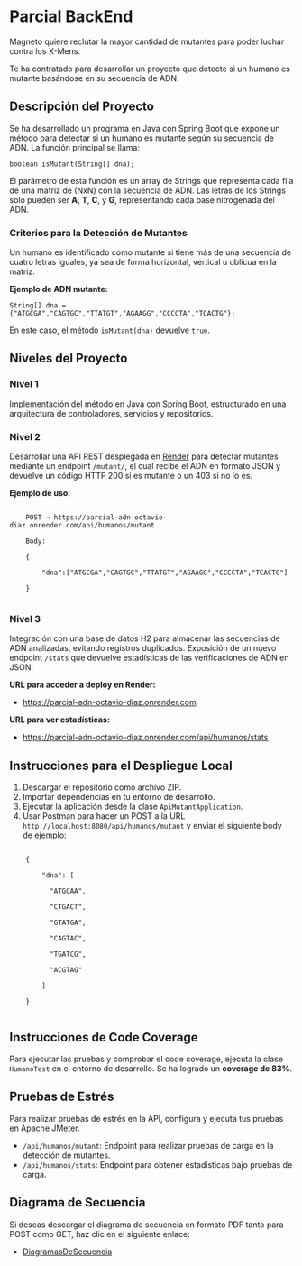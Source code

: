 <!DOCTYPE html>
<html lang="es">

<body>

<h1>Parcial BackEnd</h1>
<p>Magneto quiere reclutar la mayor cantidad de mutantes para poder luchar contra los X-Mens.</p>
<p>Te ha contratado para desarrollar un proyecto que detecte si un humano es mutante basándose en su secuencia de ADN.</p>

<h2>Descripción del Proyecto</h2>
<p>Se ha desarrollado un programa en Java con Spring Boot que expone un método para detectar si un humano es mutante según su secuencia de ADN. La función principal se llama:</p>
<div class="code-block">
  <code>boolean isMutant(String[] dna);</code>
</div>

<p>El parámetro de esta función es un array de Strings que representa cada fila de una matriz de (NxN) con la secuencia de ADN. Las letras de los Strings solo pueden ser <strong>A</strong>, <strong>T</strong>, <strong>C</strong>, y <strong>G</strong>, representando cada base nitrogenada del ADN.</p>

<h3>Criterios para la Detección de Mutantes</h3>
<p>Un humano es identificado como mutante si tiene más de una secuencia de cuatro letras iguales, ya sea de forma horizontal, vertical u oblicua en la matriz.</p>

<p><strong>Ejemplo de ADN mutante:</strong></p>
<div class="code-block">
  <code>String[] dna = {"ATGCGA","CAGTGC","TTATGT","AGAAGG","CCCCTA","TCACTG"};</code>
</div>

<p>En este caso, el método <code>isMutant(dna)</code> devuelve <code>true</code>.</p>

<h2>Niveles del Proyecto</h2>

<h3>Nivel 1</h3>
<p>Implementación del método en Java con Spring Boot, estructurado en una arquitectura de controladores, servicios y repositorios.</p>

<h3>Nivel 2</h3>
<p>Desarrollar una API REST desplegada en <a href="https://render.com/">Render</a> para detectar mutantes mediante un endpoint <code>/mutant/</code>, el cual recibe el ADN en formato JSON y devuelve un código HTTP 200 si es mutante o un 403 si no lo es.</p>
<p><strong>Ejemplo de uso:</strong></p>
<div class="code-block">
  <code>
    POST → https://parcial-adn-octavio-diaz.onrender.com/api/humanos/mutant <br>
    Body: <br>
    { <br>
      &nbsp;&nbsp;"dna":["ATGCGA","CAGTGC","TTATGT","AGAAGG","CCCCTA","TCACTG"] <br>
    }
  </code>
</div>

<h3>Nivel 3</h3>
<p>Integración con una base de datos H2 para almacenar las secuencias de ADN analizadas, evitando registros duplicados. Exposición de un nuevo endpoint <code>/stats</code> que devuelve estadísticas de las verificaciones de ADN en JSON.</p>

<p><strong>URL para acceder a deploy en Render:</strong></p>
<ul>
  <li><a href="https://parcial-adn-octavio-diaz.onrender.com">https://parcial-adn-octavio-diaz.onrender.com</a></li>
</ul>

<p><strong>URL para ver estadísticas:</strong></p>
<ul>
  <li><a href="https://parcial-adn-octavio-diaz.onrender.com/api/humanos/stats">https://parcial-adn-octavio-diaz.onrender.com/api/humanos/stats</a></li>
</ul>

<h2>Instrucciones para el Despliegue Local</h2>
<ol>
  <li>Descargar el repositorio como archivo ZIP.</li>
  <li>Importar dependencias en tu entorno de desarrollo.</li>
  <li>Ejecutar la aplicación desde la clase <code>ApiMutantApplication</code>.</li>
  <li>Usar Postman para hacer un POST a la URL <code>http://localhost:8080/api/humanos/mutant</code> y enviar el siguiente body de ejemplo:</li>
</ol>

<div class="code-block">
  <code>
    { <br>
      &nbsp;&nbsp;"dna": [ <br>
      &nbsp;&nbsp;&nbsp;&nbsp;"ATGCAA",<br>
      &nbsp;&nbsp;&nbsp;&nbsp;"CTGACT",<br>
      &nbsp;&nbsp;&nbsp;&nbsp;"GTATGA",<br>
      &nbsp;&nbsp;&nbsp;&nbsp;"CAGTAC",<br>
      &nbsp;&nbsp;&nbsp;&nbsp;"TGATCG",<br>
      &nbsp;&nbsp;&nbsp;&nbsp;"ACGTAG"<br>
      &nbsp;&nbsp;] <br>
    }
  </code>
</div>

<h2>Instrucciones de Code Coverage</h2>
<p>Para ejecutar las pruebas y comprobar el code coverage, ejecuta la clase <code>HumanoTest</code> en el entorno de desarrollo. Se ha logrado un <strong>coverage de 83%</strong>.</p>

<h2>Pruebas de Estrés</h2>
<p>Para realizar pruebas de estrés en la API, configura y ejecuta tus pruebas en Apache JMeter.</p>
<ul>
  <li><code>/api/humanos/mutant</code>: Endpoint para realizar pruebas de carga en la detección de mutantes.</li>
  <li><code>/api/humanos/stats</code>: Endpoint para obtener estadísticas bajo pruebas de carga.</li>
</ul>


<h2>Diagrama de Secuencia</h2>
<p>Si deseas descargar el diagrama de secuencia en formato PDF tanto para POST como GET, haz clic en el siguiente enlace:</p>
<ul>
 <li><a href="https://drive.google.com/drive/folders/1Mz6uV8eR_u4hq60Tq6aa5pjI1D8wzI44" target="_blank">DiagramasDeSecuencia</a></li>
</ul>

</body>
</html>
